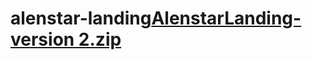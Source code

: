 # alenstar-landing[AlenstarLanding-version 2.zip](https://github.com/user-attachments/files/21564377/AlenstarLanding-version.2.zip)
